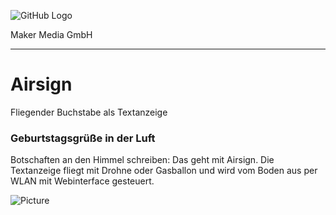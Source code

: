 ![GitHub Logo](http://www.heise.de/make/icons/make_logo.png)

Maker Media GmbH
*** 

# Airsign
Fliegender Buchstabe als Textanzeige

### Geburtstagsgrüße in der Luft

Botschaften an den Himmel schreiben: Das geht mit Airsign. Die Textanzeige fliegt mit Drohne oder Gasballon und wird vom Boden aus per WLAN mit Webinterface gesteuert.

![Picture](https://github.com/MakeMagazinDE/Airsign/blob/main/Airsign.jpg)